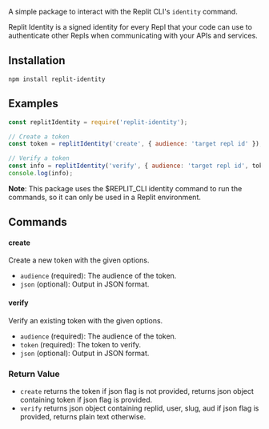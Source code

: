 A simple package to interact with the Replit CLI's `identity` command.

Replit Identity is a signed identity for every Repl that your code can use to authenticate other Repls when communicating with your APIs and services.
## Installation
```
npm install replit-identity
```
## Examples
```js
const replitIdentity = require('replit-identity');

// Create a token
const token = replitIdentity('create', { audience: 'target repl id' });

// Verify a token
const info = replitIdentity('verify', { audience: 'target repl id', token, json: true });
console.log(info);
```
**Note**: This package uses the $REPLIT_CLI identity command to run the commands, so it can only be used in a Replit environment.
## Commands

#### create
Create a new token with the given options.

* `audience` (required): The audience of the token.
* `json` (optional): Output in JSON format.
  
#### verify
Verify an existing token with the given options.

* `audience` (required): The audience of the token.
* `token` (required): The token to verify.
* `json` (optional): Output in JSON format.
  
### Return Value
* `create` returns the token if json flag is not provided, returns json object containing token if json flag is provided.
* `verify` returns json object containing replid, user, slug, aud if json flag is provided, returns plain text otherwise.